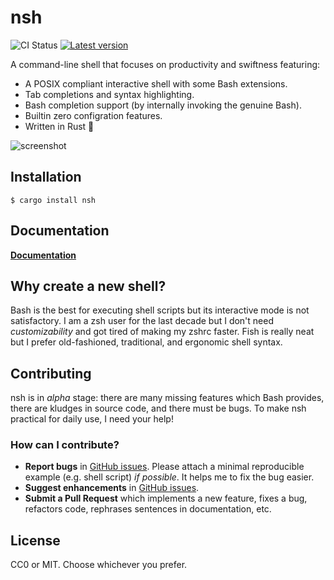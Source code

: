 nsh
====
![CI Status](https://github.com/nuta/nsh/workflows/CI/badge.svg?branch=master)
[![Latest version](https://img.shields.io/crates/v/nsh.svg)](https://crates.io/crates/nsh)

A command-line shell that focuses on productivity and swiftness featuring:

- A POSIX compliant interactive shell with some Bash extensions.
- Tab completions and syntax highlighting.
- Bash completion support (by internally invoking the genuine Bash).
- Builtin zero configration features.
- Written in Rust :crab:

![screenshot](https://gist.githubusercontent.com/nuta/5747db6c43978d9aa1941ce321cc1741/raw/405b7a1156292fd0456010b657f299b1daa367ff/nsh.png)

Installation
------------
```
$ cargo install nsh
```

Documentation
-------------
**[Documentation](https://github.com/nuta/nsh/tree/master/docs)**

Why create a new shell?
-----------------------
Bash is the best for executing shell scripts but its interactive mode is not satisfactory. I am
a zsh user for the last decade but I don't need *customizability* and got tired of making my zshrc
faster. Fish is really neat but I prefer old-fashioned, traditional, and ergonomic shell syntax.

Contributing
------------
nsh is in *alpha* stage: there are many missing features which Bash provides, there are kludges in
source code, and there must be bugs. To make nsh practical for daily use, I need your help!

### How can I contribute?
- **Report bugs** in [GitHub issues](https://github.com/nuta/nsh/issues). Please attach
  a minimal reproducible example (e.g. shell script) *if possible*. It helps me to fix the bug easier.
- **Suggest enhancements** in [GitHub issues](https://github.com/nuta/nsh/issues).
- **Submit a Pull Request** which implements a new feature, fixes a bug, refactors code, rephrases sentences in documentation, etc.

License
-------
CC0 or MIT. Choose whichever you prefer.
